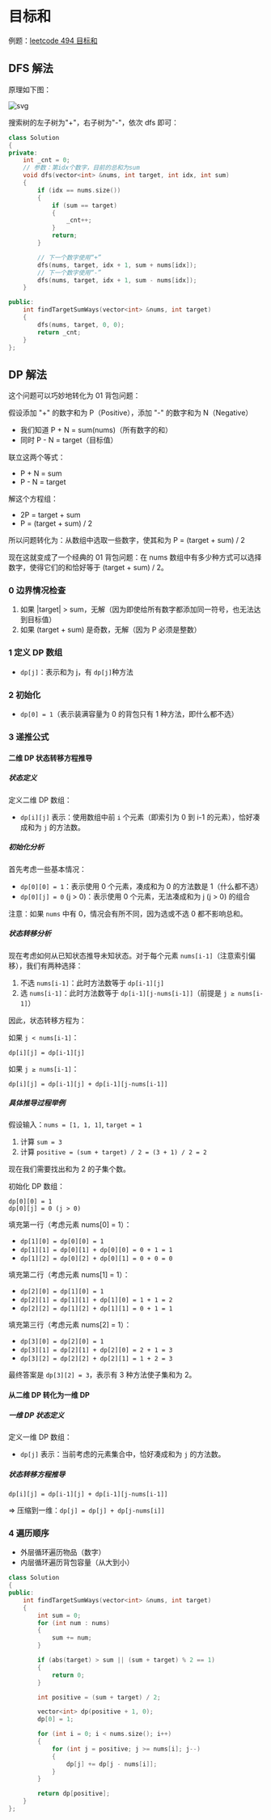 # 目标和

例题：[leetcode 494 目标和](https://leetcode.cn/problems/target-sum/description/)

## DFS 解法

原理如下图：

![svg](./svg.svg)

搜索树的左子树为"+"，右子树为"-"，依次 dfs 即可：

```cpp
class Solution
{
private:
    int _cnt = 0;
    // 参数：第idx个数字，目前的总和为sum
    void dfs(vector<int> &nums, int target, int idx, int sum)
    {
        if (idx == nums.size())
        {
            if (sum == target)
            {
                _cnt++;
            }
            return;
        }

        // 下一个数字使用“+”
        dfs(nums, target, idx + 1, sum + nums[idx]);
        // 下一个数字使用“-”
        dfs(nums, target, idx + 1, sum - nums[idx]);
    }

public:
    int findTargetSumWays(vector<int> &nums, int target)
    {
        dfs(nums, target, 0, 0);
        return _cnt;
    }
};
```

## DP 解法

这个问题可以巧妙地转化为 01 背包问题：

假设添加 "+" 的数字和为 P（Positive），添加 "-" 的数字和为 N（Negative）

- 我们知道 P + N = sum(nums)（所有数字的和）
- 同时 P - N = target（目标值）

联立这两个等式：

- P + N = sum
- P - N = target

解这个方程组：

- 2P = target + sum
- P = (target + sum) / 2

所以问题转化为：从数组中选取一些数字，使其和为 P = (target + sum) / 2

现在这就变成了一个经典的 01 背包问题：在 nums 数组中有多少种方式可以选择数字，使得它们的和恰好等于 (target + sum) / 2。

### 0 边界情况检查

1. 如果 |target| > sum，无解（因为即使给所有数字都添加同一符号，也无法达到目标值）
2. 如果 (target + sum) 是奇数，无解（因为 P 必须是整数）

### 1 定义 DP 数组

- `dp[j]`：表示和为 j，有 `dp[j]`种方法

### 2 初始化

- `dp[0] = 1`（表示装满容量为 0 的背包只有 1 种方法，即什么都不选）

### 3 递推公式

#### 二维 DP 状态转移方程推导

##### 状态定义

定义二维 DP 数组：

- `dp[i][j]` 表示：使用数组中前 `i` 个元素（即索引为 0 到 i-1 的元素），恰好凑成和为 `j` 的方法数。

##### 初始化分析

首先考虑一些基本情况：

- `dp[0][0] = 1`：表示使用 0 个元素，凑成和为 0 的方法数是 1（什么都不选）
- `dp[0][j] = 0` (j > 0)：表示使用 0 个元素，无法凑成和为 j (j > 0) 的组合

注意：如果 `nums` 中有 0，情况会有所不同，因为选或不选 0 都不影响总和。

##### 状态转移分析

现在考虑如何从已知状态推导未知状态。对于每个元素 `nums[i-1]`（注意索引偏移），我们有两种选择：

1. 不选 `nums[i-1]`：此时方法数等于 `dp[i-1][j]`
2. 选 `nums[i-1]`：此时方法数等于 `dp[i-1][j-nums[i-1]]`（前提是 `j ≥ nums[i-1]`）

因此，状态转移方程为：

如果 `j < nums[i-1]`：

```
dp[i][j] = dp[i-1][j]
```

如果 `j ≥ nums[i-1]`：

```
dp[i][j] = dp[i-1][j] + dp[i-1][j-nums[i-1]]
```

##### 具体推导过程举例

假设输入：`nums = [1, 1, 1]`, `target = 1`

1. 计算 `sum = 3`
2. 计算 `positive = (sum + target) / 2 = (3 + 1) / 2 = 2`

现在我们需要找出和为 2 的子集个数。

初始化 DP 数组：

```
dp[0][0] = 1
dp[0][j] = 0 (j > 0)
```

填充第一行（考虑元素 nums[0] = 1）：

- `dp[1][0] = dp[0][0] = 1`
- `dp[1][1] = dp[0][1] + dp[0][0] = 0 + 1 = 1`
- `dp[1][2] = dp[0][2] + dp[0][1] = 0 + 0 = 0`

填充第二行（考虑元素 nums[1] = 1）：

- `dp[2][0] = dp[1][0] = 1`
- `dp[2][1] = dp[1][1] + dp[1][0] = 1 + 1 = 2`
- `dp[2][2] = dp[1][2] + dp[1][1] = 0 + 1 = 1`

填充第三行（考虑元素 nums[2] = 1）：

- `dp[3][0] = dp[2][0] = 1`
- `dp[3][1] = dp[2][1] + dp[2][0] = 2 + 1 = 3`
- `dp[3][2] = dp[2][2] + dp[2][1] = 1 + 2 = 3`

最终答案是 `dp[3][2] = 3`，表示有 3 种方法使子集和为 2。

#### 从二维 DP 转化为一维 DP

##### 一维 DP 状态定义

定义一维 DP 数组：

- `dp[j]` 表示：当前考虑的元素集合中，恰好凑成和为 `j` 的方法数。

##### 状态转移方程推导

```
dp[i][j] = dp[i-1][j] + dp[i-1][j-nums[i-1]]
```

=> 压缩到一维：`dp[j] = dp[j] + dp[j-nums[i]]`

### 4 遍历顺序

- 外层循环遍历物品（数字）
- 内层循环遍历背包容量（从大到小）

```cpp
class Solution
{
public:
    int findTargetSumWays(vector<int> &nums, int target)
    {
        int sum = 0;
        for (int num : nums)
        {
            sum += num;
        }

        if (abs(target) > sum || (sum + target) % 2 == 1)
        {
            return 0;
        }

        int positive = (sum + target) / 2;

        vector<int> dp(positive + 1, 0);
        dp[0] = 1;

        for (int i = 0; i < nums.size(); i++)
        {
            for (int j = positive; j >= nums[i]; j--)
            {
                dp[j] += dp[j - nums[i]];
            }
        }

        return dp[positive];
    }
};
```
